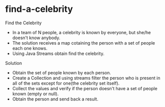 # find-a-celebrity
Find the Celebrity

- In a team of N people, a celebrity is known by everyone, but she/he doesn't know anybody.
- The solution receives a map cotaining the person with a set of people each one knows.
- Using Java Streams obtain find the celebrity.

Solution

- Obtain the set of people known by each person.
- Create a Collection and using streams filter the person who is present in all of the sets except for one(the celebrity set itself).
- Collect the values and verify if the person doesn't have a set of people known (empty or null).
- Obtain the person and send back a result.